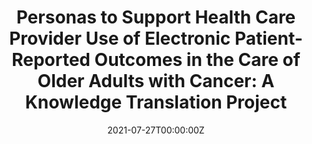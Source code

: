 ---
date: "2021-07-27T00:00:00Z"
external_link: 
image:
#  caption: Photo by Toa Heftiba on Unsplash
  focal_point: Smart
summary: I am leading a project to develop personas as methodological tools to inform the development of a learning module for health care providers on the use of electronic patient-reported outcomes in the care of older adults with cancer. 

tags:
- Current
title: "Personas to Support Health Care Provider Use of Electronic Patient-Reported Outcomes in the Care of Older Adults with Cancer: A Knowledge Translation Project"
---